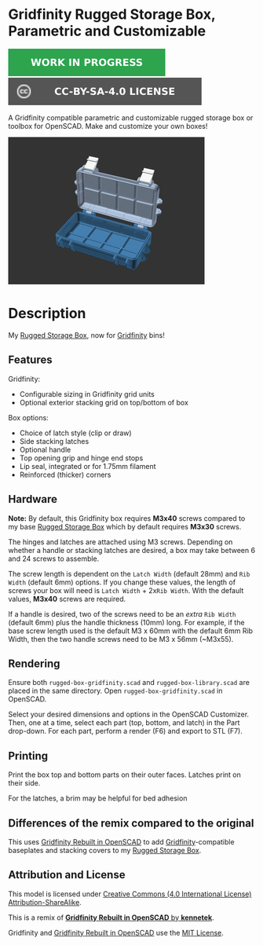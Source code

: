 # Gridfinity Rugged Storage Box, Parametric and Customizable

![This model is a work in progress][work-in-progress-badge]
[![CC-BY-SA-4.0 license][license-badge]][license]

A Gridfinity compatible parametric and customizable rugged storage box or
toolbox for OpenSCAD. Make and customize your own boxes!

![Renders animation showing various box sizes](images/readme/demo-dimensions.gif)

# Description

My [Rugged Storage Box][rugged-box-base-model], now for [Gridfinity][gridfinity]
bins!

## Features

Gridfinity:

* Configurable sizing in Gridfinity grid units
* Optional exterior stacking grid on top/bottom of box

Box options:

* Choice of latch style (clip or draw)
* Side stacking latches
* Optional handle
* Top opening grip and hinge end stops
* Lip seal, integrated or for 1.75mm filament
* Reinforced (thicker) corners

## Hardware

**Note:** By default, this Gridfinity box requires **M3x40** screws compared to
my base [Rugged Storage Box][rugged-box-base-model] which by default requires
**M3x30** screws.

The hinges and latches are attached using M3 screws. Depending on whether a
handle or stacking latches are desired, a box may take between 6 and 24 screws
to assemble.

The screw length is dependent on the `Latch Width` (default 28mm) and
`Rib Width` (default 6mm) options. If you change these values, the length of
screws your box will need is `Latch Width` + 2x`Rib Width`. With the default
values, **M3x40** screws are required.

If a handle is desired, two of the screws need to be an *extra* `Rib Width`
(default 6mm) plus the handle thickness (10mm) long. For example, if the base
screw length used is the default M3 x 60mm with the default 6mm Rib Width, then
the two handle screws need to be M3 x 56mm (~M3x55).

## Rendering

Ensure both `rugged-box-gridfinity.scad` and `rugged-box-library.scad` are
placed in the same directory. Open `rugged-box-gridfinity.scad` in OpenSCAD.

Select your desired dimensions and options in the OpenSCAD Customizer. Then, one
at a time, select each part (top, bottom, and latch) in the Part drop-down. For
each part, perform a render (F6) and export to STL (F7).

## Printing

Print the box top and bottom parts on their outer faces. Latches print on their
side.

For the latches, a brim may be helpful for bed adhesion

## Differences of the remix compared to the original

This uses [Gridfinity Rebuilt in OpenSCAD][gridfinity-rebuilt-openscad] to add
[Gridfinity][gridfinity]-compatible baseplates and stacking covers to my
[Rugged Storage Box][rugged-box-base-model].

## Attribution and License

This model is licensed under [Creative Commons (4.0 International License) Attribution-ShareAlike][license].

This is a remix of
[**Gridfinity Rebuilt in OpenSCAD** by **kennetek**][gridfinity-rebuilt-openscad].

Gridfinity and [Gridfinity Rebuilt in OpenSCAD][gridfinity-rebuilt-openscad]
use the [MIT License][gridfinity-license].

[customizable-penguin-case-by-ctag]: https://www.thingiverse.com/thing:4852352
[gridfinity-license]: LICENSE.gridfinity
[gridfinity-rebuilt-openscad]: https://github.com/kennetek/gridfinity-rebuilt-openscad
[gridfinity]: https://www.youtube.com/watch?v=ra_9zU-mnl8
[license-badge]: /_static/license-badge-cc-by-sa-4.0.svg
[license]: http://creativecommons.org/licenses/by-sa/4.0/
[openscad]: https://openscad.org
[printables-badge]: /_static/printables-badge.png
[printables-model]: https://www.printables.com/model/637028
[rugged-box-base-model]: ../../rugged-box/
[work-in-progress-badge]: /_static/work-in-progress-badge.svg
